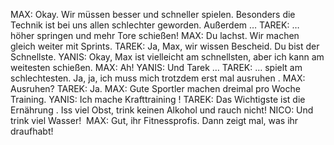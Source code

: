 MAX:
Okay. Wir müssen besser und schneller spielen. Besonders die Technik ist bei uns allen schlechter geworden. Außerdem …
TAREK:
… höher springen und mehr Tore schießen!
MAX:
Du lachst. Wir machen gleich weiter mit Sprints.
TAREK:
Ja, Max, wir wissen Bescheid. Du bist der Schnellste.
YANIS:
Okay, Max ist vielleicht am schnellsten, aber ich kann am weitesten schießen.
MAX:
Ah!
YANIS:
Und Tarek …
TAREK:
… spielt am schlechtesten. Ja, ja, ich muss mich trotzdem erst mal ausruhen .
MAX:
Ausruhen?
TAREK:
Ja.
MAX:
Gute Sportler machen dreimal pro Woche Training.
YANIS: 
Ich mache Krafttraining !
TAREK:
Das Wichtigste ist die Ernährung . Iss viel Obst, trink keinen Alkohol und rauch nicht!
NICO:
Und trink viel Wasser! 
MAX:
Gut, ihr Fitnessprofis. Dann zeigt mal, was ihr draufhabt!
